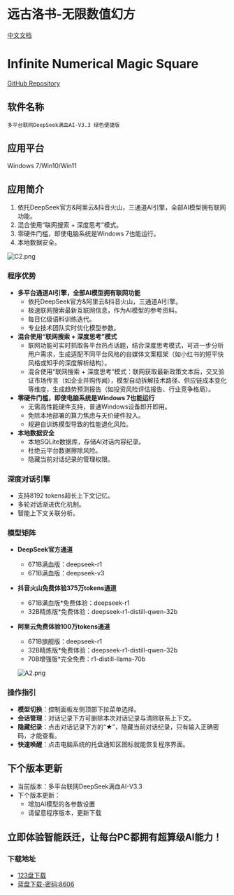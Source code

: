 # 远古洛书-无限数值幻方
[中文文档](https://github.com/jiqi136/Magic-square/blob/main/%E8%BF%9C%E5%8F%A4%E6%B4%9B%E4%B9%A6-%E6%97%A0%E9%99%90%E6%95%B0%E5%80%BC%E5%B9%BB%E6%96%B9-%E4%B8%AD%E6%96%87.md)
# Infinite Numerical Magic Square
[GitHub Repository](https://github.com/jiqi136/Magic-square)

## 软件名称
    多平台联网DeepSeek满血AI-V3.3 绿色便捷版
## 应用平台
Windows 7/Win10/Win11

## 应用简介
1. 依托DeepSeek官方&阿里云&抖音火山，三通道AI引擎，全部AI模型拥有联网功能。
2. 混合使用“联网搜索 + 深度思考”模式。
3. 零硬件门槛，即使电脑系统是Windows 7也能运行。
4. 本地数据安全。

![C2.png](https://h1.appinn.me/file/1742828077617_C2.png)

### 程序优势
- **多平台通道AI引擎，全部AI模型拥有联网功能**
    - 依托DeepSeek官方&阿里云&抖音火山，三通道AI引擎。
    - 极速联网搜索最新互联网信息，作为AI模型的参考资料。
    - 每日亿级语料训练迭代。
    - 专业技术团队实时优化模型参数。
- **混合使用“联网搜索 + 深度思考”模式**
    - 联网功能可实时抓取各平台热点话题，结合深度思考模式，可进一步分析用户需求，生成适配不同平台风格的自媒体文案框架（如小红书的短平快风格或知乎的深度解析结构）。
    - 混合使用“联网搜索 + 深度思考”模式：联网获取最新政策文本后，交叉验证市场传言（如企业并购传闻），模型自动拆解技术路径、供应链成本变化等维度，生成趋势预测报告（如投资风险评估报告、行业竞争格局）。
- **零硬件门槛，即使电脑系统是Windows 7也能运行**
    - 无需高性能硬件支持，普通Windows设备即开即用。
    - 免除本地部署的算力焦虑与天价硬件投入。
    - 规避自训练模型导致的性能退化风险。
- **本地数据安全**
    - 本地SQLite数据库，存储AI对话内容纪录。
    - 杜绝云平台数据擦除风险。
    - 隐藏当前对话纪录的管理权限。

### 深度对话引擎
- 支持8192 tokens超长上下文记忆。
- 多轮对话渐进优化机制。
- 智能上下文关联分析。

### 模型矩阵
- **DeepSeek官方通道**
    - 671B满血版：deepseek-r1
    - 671B满血版：deepseek-v3
- **抖音火山免费体验375万tokens通道**
    - 671B满血版*免费体验：deepseek-r1
    - 32B精炼版*免费体验：deepseek-r1-distill-qwen-32b
- **阿里云免费体验100万tokens通道**
    - 671B旗舰版：deepseek-r1
    - 32B精炼版*免费体验：deepseek-r1-distill-qwen-32b
    - 70B增强版*完全免费：r1-distill-llama-70b

   ![A2.png](https://h1.appinn.me/file/1742828078490_A2.png)
### 操作指引
- **模型切换**：控制面板左侧顶部下拉菜单选择。
- **会话管理**：对话记录下方可删除本次对话记录与清除联系上下文。
- **隐藏纪录**：点击对话记录下方的“★”，隐藏当前对话纪录，只有输入正确密码，才能查看。
- **快速唤醒**：点击电脑系统的托盘通知区图标就能恢复程序界面。



## 下个版本更新
- 当前版本：多平台联网DeepSeek满血AI-V3.3
- 下个版本更新：
    - 增加AI模型的各参数设置
    - 请留意程序版本，更新下载

## 立即体验智能跃迁，让每台PC都拥有超算级AI能力！

### 下载地址
- [123盘下载](https://www.123865.com/s/nKjJjv-1eJ5d)
 - [蓝盘下载-密码:8606](https://wwtl.lanzoum.com/b0fpcpmbg)
 
